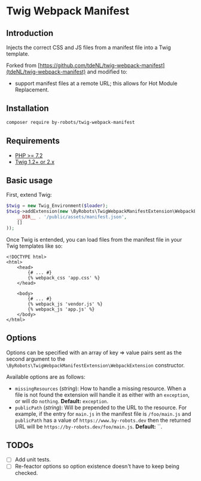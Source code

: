 # Twig Webpack Manifest

## Introduction

Injects the correct CSS and JS files from a manifest file into a Twig template.

Forked from [https://github.com/tdeNL/twig-webpack-manifest](tdeNL/twig-webpack-manifest)
and modified to:

- support manifest files at a remote URL; this allows for Hot Module Replacement.

## Installation

```bash
composer require by-robots/twig-webpack-manifest
```

## Requirements

- [PHP >= 7.2](http://php.net/releases/7_2_0.php)
- [Twig 1.2+ or 2.x](https://twig.symfony.com)

## Basic usage

First, extend Twig:

```php
$twig = new Twig_Environment($loader);
$twig->addExtension(new \ByRobots\TwigWebpackManifestExtension\WebpackExtension(
    __DIR__ . '/public/assets/manifest.json',
    []
));
```

Once Twig is entended, you can load files from the manifest file in your Twig
templates like so:

```twig
<!DOCTYPE html>
<html>
    <head>
        {# ... #}
        {% webpack_css 'app.css' %}
    </head>

    <body>
        {# ... #}
        {% webpack_js 'vendor.js' %}
        {% webpack_js 'app.js' %}
    </body>
</html>
```

## Options

Options can be specified with an array of key => value pairs sent as the second
argument to the `\ByRobots\TwigWebpackManifestExtension\WebpackExtension`
constructor.

Available options are as follows:

- `missingResources` (_string_): How to handle a missing resource. When a file
is not found the extension will handle it as either with an `exception`, or
will do `nothing`. **Default:** `exception`.
- `publicPath` (_string_): Will be prepended to the URL to the resource. For
example, if the entry for `main.js` in the manifest file is `/foo/main.js` and
`publicPath` has a value of `https://www.by-robots.dev` then the returned URL
will be `https://by-robots.dev/foo/main.js`. **Default:** ``.

## TODOs

- [ ] Add unit tests.
- [ ] Re-feactor options so option existence doesn't have to keep being checked.
